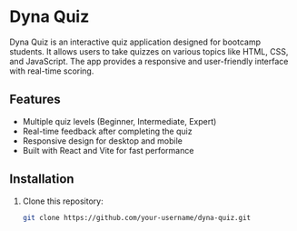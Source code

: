 # Dyna Quiz

Dyna Quiz is an interactive quiz application designed for bootcamp students. It allows users to take quizzes on various topics like HTML, CSS, and JavaScript. The app provides a responsive and user-friendly interface with real-time scoring.

## Features

- Multiple quiz levels (Beginner, Intermediate, Expert)
- Real-time feedback after completing the quiz
- Responsive design for desktop and mobile
- Built with React and Vite for fast performance

## Installation

1. Clone this repository:
   ```bash
   git clone https://github.com/your-username/dyna-quiz.git
